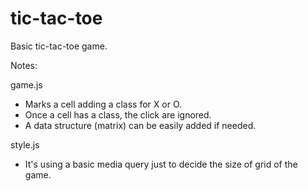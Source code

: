 # tic-tac-toe
Basic tic-tac-toe game.

Notes:

game.js
- Marks a cell adding a class for X or O. 
- Once a cell has a class, the click are ignored.
- A data structure (matrix) can be easily added if needed.

style.js
- It's using a basic media query just to decide the size of grid of the game.
